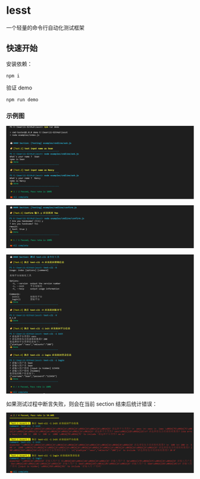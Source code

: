 # lesst
一个轻量的命令行自动化测试框架

## 快速开始

安装依赖：

```shell
npm i
```

验证 demo

```shell
npm run demo
```

### 示例图

![](./images/t-done-1.png)

![](./images/t-done-2.png)

![](./images/t-done-3.png)

如果测试过程中断言失败，则会在当前 section 结束后统计错误：

![](./images/t-error-1.png)

